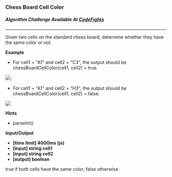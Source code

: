 ### Chess Board Cell Color

##### Algorithm Challenge Available At [CodeFights](https://codefights.com/arcade/intro/level-6/t97bpjfrMDZH8GJhi)
---
Given two cells on the standard chess board, determine whether they have the same color or not.

**Example**

- For cell1 = "A1" and cell2 = "C3", the output should be
chessBoardCellColor(cell1, cell2) = true.

![](https://codefightsuserpics.s3.amazonaws.com/tasks/chessBoardCellColor/img/example1.png?_tm=1494338560912);

- For cell1 = "A1" and cell2 = "H3", the output should be
chessBoardCellColor(cell1, cell2) = false.

![](https://codefightsuserpics.s3.amazonaws.com/tasks/chessBoardCellColor/img/example2.png?_tm=1494338561188)

**Hints**
-   parseInt()

**Input/Output**

- **[time limit] 4000ms (js)**
- **[input] string cell1**
- **[input] string cell2**
- **[output] boolean**

true if both cells have the same color, false otherwise.
